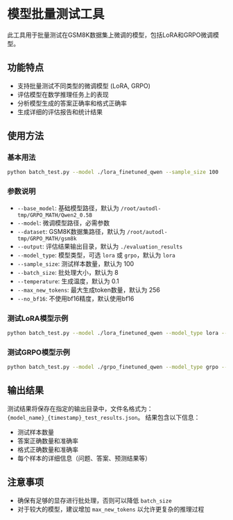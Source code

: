 # 模型批量测试工具

此工具用于批量测试在GSM8K数据集上微调的模型，包括LoRA和GRPO微调模型。

## 功能特点

- 支持批量测试不同类型的微调模型 (LoRA, GRPO)
- 评估模型在数学推理任务上的表现
- 分析模型生成的答案正确率和格式正确率
- 生成详细的评估报告和统计结果

## 使用方法

### 基本用法

```bash
python batch_test.py --model ./lora_finetuned_qwen --sample_size 100
```

### 参数说明

- `--base_model`: 基础模型路径，默认为 `/root/autodl-tmp/GRPO_MATH/Qwen2_0.5B`
- `--model`: 微调模型路径，必需参数
- `--dataset`: GSM8K数据集路径，默认为 `/root/autodl-tmp/GRPO_MATH/gsm8k`
- `--output`: 评估结果输出目录，默认为 `./evaluation_results`
- `--model_type`: 模型类型，可选 `lora` 或 `grpo`，默认为 `lora`
- `--sample_size`: 测试样本数量，默认为 100
- `--batch_size`: 批处理大小，默认为 8
- `--temperature`: 生成温度，默认为 0.1
- `--max_new_tokens`: 最大生成token数量，默认为 256
- `--no_bf16`: 不使用bf16精度，默认使用bf16

### 测试LoRA模型示例

```bash
python batch_test.py --model ./lora_finetuned_qwen --model_type lora --sample_size 200 --batch_size 16
```

### 测试GRPO模型示例

```bash
python batch_test.py --model ./grpo_finetuned_qwen --model_type grpo --sample_size 200 --batch_size 16
```

## 输出结果

测试结果将保存在指定的输出目录中，文件名格式为：`{model_name}_{timestamp}_test_results.json`。
结果包含以下信息：

- 测试样本数量
- 答案正确数量和准确率
- 格式正确数量和准确率
- 每个样本的详细信息（问题、答案、预测结果等）

## 注意事项

- 确保有足够的显存进行批处理，否则可以降低 `batch_size`
- 对于较大的模型，建议增加 `max_new_tokens` 以允许更复杂的推理过程

